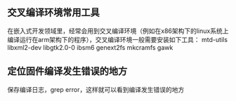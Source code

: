## 交叉编译环境常用工具
在嵌入式开发领域里，经常会用到交叉编译环境（例如在x86架构下的linux系统上编译运行在arm架构下的程序），交叉编译环境一般需要安装如下工具：
mtd-utils
libxml2-dev
libgtk2.0-0
ibsm6
genext2fs
mkcramfs
gawk

## 定位固件编译发生错误的地方
保存编译日志，grep error，这样就可以看到编译发生错误的地方
